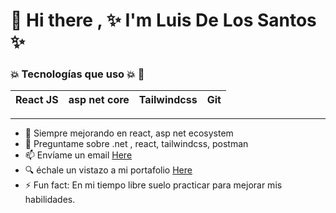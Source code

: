 # 👋 Hi there , ✨ I'm Luis De Los Santos ✨ 

<!--
**Aneudypq2004/Aneudypq2004** is a ✨ _special_ ✨ repository because its `README.md` (this file) appears on your GitHub profile.

Here are some ideas to get you started:

-->

###  :boom: Tecnologías que uso :boom: :100:

| React JS | asp net core |  Tailwindcss | Git
| ---------|-------|-------|------------------

----

- 🌱 Siempre mejorando en react, asp net ecosystem
- 💬 Preguntame sobre .net , react, tailwindcss, postman 
- 📫 Envíame un email [Here](mailto:dluisaneudy82@gmail.com)
-  :mag: échale un vistazo a mi portafolio <a href="https://aneudydev.netlify.app" target="_blank">Here</a>
- ⚡ Fun fact:  En mi tiempo libre suelo practicar para mejorar mis habilidades.

